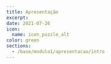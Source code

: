 ```yaml
---
title: Apresentação
excerpt: 
date: 2021-07-26
icon:
  name: icon_puzzle_alt
color: green
sections:
  - /base/modulo1/apresentacao/intro
---
```

